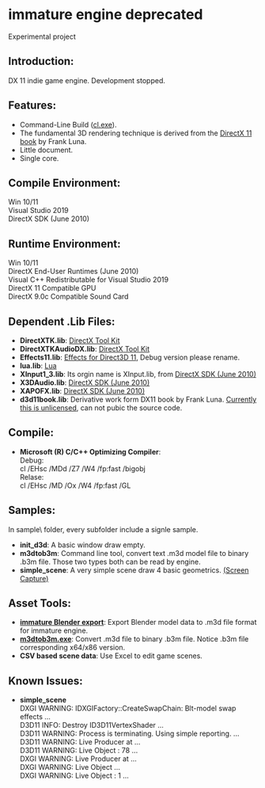 immature engine deprecated
==========================
Experimental project

Introduction:
-------------
DX 11 indie game engine.
Development stopped.

Features:
---------
* Command-Line Build ([cl.exe](https://msdn.microsoft.com/en-us/library/9s7c9wdw.aspx)).
* The fundamental 3D rendering technique is derived from 
the [DirectX 11 book](http://www.d3dcoder.net/d3d11.htm) by Frank Luna.
* Little document.
* Single core.

Compile Environment:
--------------------
Win 10/11  
Visual Studio 2019  
DirectX SDK (June 2010)  

Runtime Environment:
--------------------
Win 10/11  
DirectX End-User Runtimes (June 2010)  
Visual C++ Redistributable for Visual Studio 2019  
DirectX 11 Compatible GPU  
DirectX 9.0c Compatible Sound Card  

Dependent .Lib Files:
---------------------
* **DirectXTK.lib**: [DirectX Tool Kit](https://github.com/Microsoft/DirectXTK)
* **DirectXTKAudioDX.lib**: [DirectX Tool Kit](https://github.com/Microsoft/DirectXTK)
* **Effects11.lib**: [Effects for Direct3D 11](https://github.com/Microsoft/FX11), Debug version please rename.
* **lua.lib**: [Lua](https://www.lua.org/)
* **XInput1_3.lib**: Its orgin name is XInput.lib, from 
[DirectX SDK (June 2010)](https://www.microsoft.com/en-us/download/details.aspx?id=6812)
* **X3DAudio.lib**: [DirectX SDK (June 2010)](https://www.microsoft.com/en-us/download/details.aspx?id=6812)
* **XAPOFX.lib**: [DirectX SDK (June 2010)](https://www.microsoft.com/en-us/download/details.aspx?id=6812)
* **d3d11book.lib**: Derivative work form DX11 book by Frank Luna. 
[Currently this is unlicensed](https://github.com/d3dcoder/d3d12book/issues/20), can not pubic the source code. 

Compile:
--------
* **Microsoft (R) C/C++ Optimizing Compiler**:  
Debug:  
cl /EHsc /MDd /Z7 /W4 /fp:fast /bigobj  
Relase:  
cl /EHsc /MD /Ox /W4 /fp:fast /GL  

Samples:
--------
In sample\ folder, every subfolder include a signle sample.
* **init_d3d**: A basic window draw empty.
* **m3dtob3m**: Command line tool, convert text .m3d model file to binary .b3m file. 
Those two types both can be read by engine.
* **simple_scene**: A very simple scene draw 4 basic geometrics. 
[(Screen Capture)](https://github.com/endrollex/imm_engine/tree/master/sample/simple_scene/simple_scene.png)

Asset Tools:
------------
* **[immature Blender export](https://github.com/endrollex/imm_blender_export)**: 
Export Blender model data to .m3d file format for immature engine.
* **[m3dtob3m.exe](https://github.com/endrollex/imm_engine/tree/master/sample/m3dtob3m)**: 
Convert .m3d file to binary .b3m file. 
Notice .b3m file corresponding x64/x86 version.
* **CSV based scene data**: 
Use Excel to edit game scenes.

Known Issues:
-------------
* **simple_scene**  
DXGI WARNING: IDXGIFactory::CreateSwapChain: Blt-model swap effects ...  
D3D11 INFO: Destroy ID3D11VertexShader ...  
D3D11 WARNING: Process is terminating. Using simple reporting. ...  
D3D11 WARNING: Live Producer at ...  
D3D11 WARNING: Live Object : 78 ...  
DXGI WARNING: Live Producer at ...  
DXGI WARNING: Live Object ...  
DXGI WARNING: Live Object : 1 ...  
